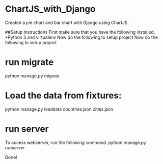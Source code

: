 # ChartJS_with_Django
Created a pie chart and bar chart with Django using ChartJS.

##Setup Instructions
First make sure that you have the following installed.
*Python 3 and virtualenv Now do the following to setup project
Now do the following to setup project

# run migrate

python manage.py migrate

# Load the data from fixtures:

python manage.py loaddata countries.json cities.json

# run server

To access webserver, run the following command.
python manage.py runserver

Done!
